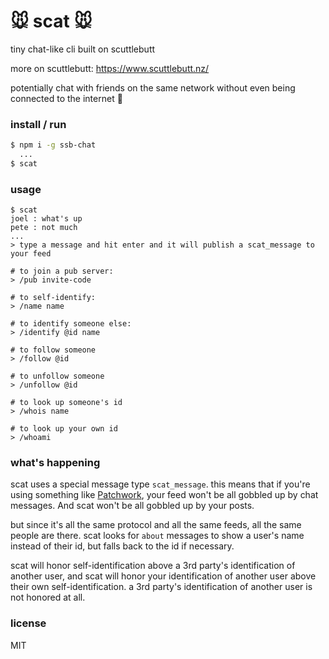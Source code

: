 # :mouse: scat :mouse:
tiny chat-like cli built on scuttlebutt

more on scuttlebutt: https://www.scuttlebutt.nz/

potentially chat with friends on the same network without even being connected to the internet :raised_hands:


### install / run
```bash
$ npm i -g ssb-chat
  ...
$ scat
```

### usage
```
$ scat
joel : what's up
pete : not much
...
> type a message and hit enter and it will publish a scat_message to your feed

# to join a pub server:
> /pub invite-code

# to self-identify:
> /name name

# to identify someone else:
> /identify @id name

# to follow someone
> /follow @id

# to unfollow someone
> /unfollow @id

# to look up someone's id
> /whois name

# to look up your own id
> /whoami
```

### what's happening
scat uses a special message type `scat_message`. this means that if you're using something like [Patchwork](https://github.com/ssbc/patchwork), your feed won't be all gobbled up by chat messages. And scat won't be all gobbled up by your posts. 

but since it's all the same protocol and all the same feeds, all the same people are there. scat looks for `about` messages to show a user's name instead of their id, but falls back to the id if necessary.

scat will honor self-identification above a 3rd party's identification of another user, and scat will honor your identification of another user above their own self-identification. a 3rd party's identification of another user is not honored at all.

### license
MIT
